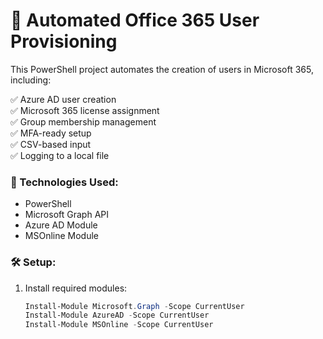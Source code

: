 # 👤 Automated Office 365 User Provisioning

This PowerShell project automates the creation of users in Microsoft 365, including:

✅ Azure AD user creation  
✅ Microsoft 365 license assignment  
✅ Group membership management  
✅ MFA-ready setup  
✅ CSV-based input  
✅ Logging to a local file  

### 🔧 Technologies Used:
- PowerShell
- Microsoft Graph API
- Azure AD Module
- MSOnline Module

### 🛠️ Setup:
1. Install required modules:
   ```powershell
   Install-Module Microsoft.Graph -Scope CurrentUser
   Install-Module AzureAD -Scope CurrentUser
   Install-Module MSOnline -Scope CurrentUser
